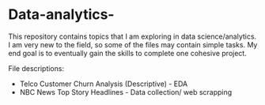 # Data-analytics-
This repository contains topics that I am exploring in data science/analytics. I am very new to the field, so some of the files may contain simple tasks. My end goal is to eventually gain the skills to complete one cohesive project. 

File descriptions: 

* Telco Customer Churn Analysis (Descriptive) - EDA 
* NBC News Top Story Headlines - Data collection/ web scrapping

